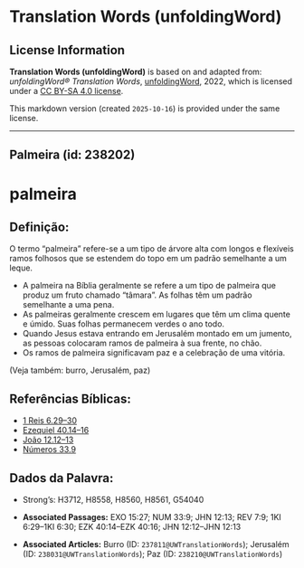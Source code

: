 # Translation Words (unfoldingWord)

## License Information

**Translation Words (unfoldingWord)** is based on and adapted from: _unfoldingWord® Translation Words_, [unfoldingWord](https://unfoldingword.org/utw), 2022, which is licensed under a [CC BY-SA 4.0 license](https://creativecommons.org/licenses/by-sa/4.0/legalcode.en).

This markdown version (created `2025-10-16`) is provided under the same license.



--------------------------------

## Palmeira (id: 238202)

palmeira
========

Definição:
----------

O termo “palmeira” refere\-se a um tipo de árvore alta com longos e flexíveis ramos folhosos que se estendem do topo em um padrão semelhante a um leque.

* A palmeira na Bíblia geralmente se refere a um tipo de palmeira que produz um fruto chamado “tâmara”. As folhas têm um padrão semelhante a uma pena.
* As palmeiras geralmente crescem em lugares que têm um clima quente e úmido. Suas folhas permanecem verdes o ano todo.
* Quando Jesus estava entrando em Jerusalém montado em um jumento, as pessoas colocaram ramos de palmeira à sua frente, no chão.
* Os ramos de palmeira significavam paz e a celebração de uma vitória.

(Veja também: burro, Jerusalém, paz)

Referências Bíblicas:
---------------------

* [1 Reis 6\.29–30](https://ref.ly/1Kgs6:29-1Kgs6:30)
* [Ezequiel 40\.14–16](https://ref.ly/Ezek40:14-Ezek40:16)
* [João 12\.12–13](https://ref.ly/John12:12-John12:13)
* [Números 33\.9](https://ref.ly/Num33:9)

Dados da Palavra:
-----------------

* Strong’s: H3712, H8558, H8560, H8561, G54040

* **Associated Passages:** EXO 15:27; NUM 33:9; JHN 12:13; REV 7:9; 1KI 6:29–1KI 6:30; EZK 40:14–EZK 40:16; JHN 12:12–JHN 12:13
* **Associated Articles:** Burro (ID: `237811@UWTranslationWords`); Jerusalém (ID: `238031@UWTranslationWords`); Paz (ID: `238210@UWTranslationWords`)

